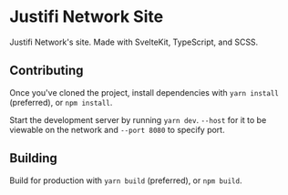 # Justifi Network Site

Justifi Network's site. Made with SvelteKit, TypeScript, and SCSS.

## Contributing

Once you've cloned the project, install dependencies with `yarn install` (preferred), or `npm install`.

Start the development server by running `yarn dev`. `--host` for it to be viewable on the network and `--port 8080` to specify port.

## Building

Build for production with `yarn build` (preferred), or `npm build`.
